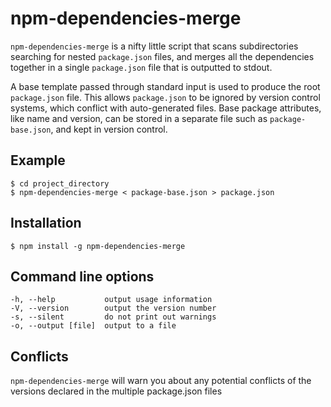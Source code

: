 # npm-dependencies-merge

`npm-dependencies-merge` is a nifty little script that scans subdirectories searching for
nested `package.json` files, and merges all the dependencies together in a
single `package.json` file that is outputted to stdout.

A base template passed through standard input is used to produce the root
`package.json` file. This allows `package.json` to be ignored by version
control systems, which conflict with auto-generated files. Base package
attributes, like name and version, can be stored in a separate file such as
`package-base.json`, and kept in version control.

## Example

    $ cd project_directory
    $ npm-dependencies-merge < package-base.json > package.json

## Installation

    $ npm install -g npm-dependencies-merge

## Command line options

    -h, --help           output usage information
    -V, --version        output the version number
    -s, --silent         do not print out warnings
    -o, --output [file]  output to a file

## Conflicts

`npm-dependencies-merge` will warn you about any potential conflicts of the versions
declared in the multiple package.json files
